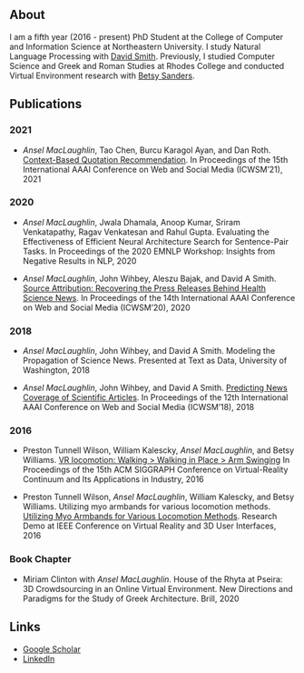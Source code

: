 ## About
I am a fifth year (2016 - present) PhD Student at the College of Computer and Information Science at Northeastern University. I study Natural Language Processing with [David Smith](http://www.ccs.neu.edu/home/dasmith/). Previously, I studied Computer Science and Greek and Roman Studies at Rhodes College and conducted Virtual Environment research with [Betsy Sanders](https://www.rhodes.edu/bio/sandersb). 

## Publications
### 2021
* _Ansel MacLaughlin_, Tao Chen, Burcu Karagol Ayan, and Dan Roth. [Context-Based Quotation Recommendation](maclaughlin-icwsm-2021.pdf). In Proceedings of the 15th International AAAI Conference on Web and Social Media (ICWSM’21), 2021

### 2020
* _Ansel MacLaughlin_, Jwala Dhamala, Anoop Kumar, Sriram Venkatapathy, Ragav Venkatesan and Rahul Gupta. Evaluating the Effectiveness of Efficient Neural Architecture Search for Sentence-Pair Tasks. In Proceedings of the 2020 EMNLP Workshop: Insights from Negative Results in NLP, 2020

* _Ansel MacLaughlin_, John Wihbey, Aleszu Bajak, and David A Smith. [Source Attribution: Recovering the Press Releases Behind Health Science News](maclaughlin-icwsm-2020.pdf). In Proceedings of the 14th International AAAI Conference on Web and Social Media (ICWSM’20), 2020

### 2018
* _Ansel MacLaughlin_, John Wihbey, and David A Smith. Modeling the Propagation of Science News. Presented at Text as Data, University of Washington, 2018

* _Ansel MacLaughlin_, John Wihbey, and David A Smith. [Predicting News Coverage of Scientific Articles](MacLaughlin-Wihbey.pdf). In Proceedings of the 12th International AAAI Conference on Web and Social Media (ICWSM’18), 2018

### 2016
* Preston Tunnell Wilson, William Kalescky, _Ansel MacLaughlin_, and Betsy Williams. [VR locomotion: Walking > Walking in Place > Arm Swinging](http://dl.acm.org/ft_gateway.cfm?id=3014010&type=pdf) In Proceedings of the 15th ACM SIGGRAPH Conference on Virtual-Reality Continuum and Its Applications in Industry, 2016

* Preston Tunnell Wilson, _Ansel MacLaughlin_, William Kalescky, and Betsy Williams. Utilizing myo armbands for various locomotion methods. [Utilizing Myo Armbands for Various Locomotion Methods](http://ieeevr.org/2016/program/research-demos/). Research Demo at IEEE Conference on Virtual Reality and 3D User Interfaces, 2016

### Book Chapter
* Miriam Clinton with _Ansel MacLaughlin_. House of the Rhyta at Pseira: 3D Crowdsourcing in an Online Virtual Environment. New Directions and Paradigms for the Study of Greek Architecture. Brill, 2020

## Links
* [Google Scholar](https://scholar.google.com/citations?user=0mK21vwAAAAJ&hl=en)
* [LinkedIn](https://www.linkedin.com/in/ansel-maclaughlin/)
